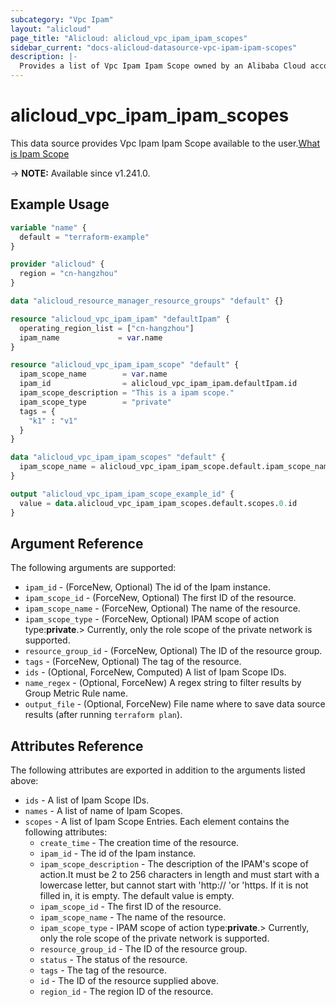 ```yaml
---
subcategory: "Vpc Ipam"
layout: "alicloud"
page_title: "Alicloud: alicloud_vpc_ipam_ipam_scopes"
sidebar_current: "docs-alicloud-datasource-vpc-ipam-ipam-scopes"
description: |-
  Provides a list of Vpc Ipam Ipam Scope owned by an Alibaba Cloud account.
---
```


# alicloud_vpc_ipam_ipam_scopes

This data source provides Vpc Ipam Ipam Scope available to the user.[What is Ipam Scope](https://www.alibabacloud.com/help/en/)

-> **NOTE:** Available since v1.241.0.

## Example Usage

```terraform
variable "name" {
  default = "terraform-example"
}

provider "alicloud" {
  region = "cn-hangzhou"
}

data "alicloud_resource_manager_resource_groups" "default" {}

resource "alicloud_vpc_ipam_ipam" "defaultIpam" {
  operating_region_list = ["cn-hangzhou"]
  ipam_name             = var.name
}

resource "alicloud_vpc_ipam_ipam_scope" "default" {
  ipam_scope_name        = var.name
  ipam_id                = alicloud_vpc_ipam_ipam.defaultIpam.id
  ipam_scope_description = "This is a ipam scope."
  ipam_scope_type        = "private"
  tags = {
    "k1" : "v1"
  }
}

data "alicloud_vpc_ipam_ipam_scopes" "default" {
  ipam_scope_name = alicloud_vpc_ipam_ipam_scope.default.ipam_scope_name
}

output "alicloud_vpc_ipam_ipam_scope_example_id" {
  value = data.alicloud_vpc_ipam_ipam_scopes.default.scopes.0.id
}
```

## Argument Reference

The following arguments are supported:
* `ipam_id` - (ForceNew, Optional) The id of the Ipam instance.
* `ipam_scope_id` - (ForceNew, Optional) The first ID of the resource.
* `ipam_scope_name` - (ForceNew, Optional) The name of the resource.
* `ipam_scope_type` - (ForceNew, Optional) IPAM scope of action type:**private**.> Currently, only the role scope of the private network is supported.
* `resource_group_id` - (ForceNew, Optional) The ID of the resource group.
* `tags` - (ForceNew, Optional) The tag of the resource.
* `ids` - (Optional, ForceNew, Computed) A list of Ipam Scope IDs.
* `name_regex` - (Optional, ForceNew) A regex string to filter results by Group Metric Rule name.
* `output_file` - (Optional, ForceNew) File name where to save data source results (after running `terraform plan`).


## Attributes Reference

The following attributes are exported in addition to the arguments listed above:
* `ids` - A list of Ipam Scope IDs.
* `names` - A list of name of Ipam Scopes.
* `scopes` - A list of Ipam Scope Entries. Each element contains the following attributes:
  * `create_time` - The creation time of the resource.
  * `ipam_id` - The id of the Ipam instance.
  * `ipam_scope_description` - The description of the IPAM's scope of action.It must be 2 to 256 characters in length and must start with a lowercase letter, but cannot start with 'http:// 'or 'https. If it is not filled in, it is empty. The default value is empty.
  * `ipam_scope_id` - The first ID of the resource.
  * `ipam_scope_name` - The name of the resource.
  * `ipam_scope_type` - IPAM scope of action type:**private**.> Currently, only the role scope of the private network is supported.
  * `resource_group_id` - The ID of the resource group.
  * `status` - The status of the resource.
  * `tags` - The tag of the resource.
  * `id` - The ID of the resource supplied above.
  * `region_id` - The region ID of the resource.
